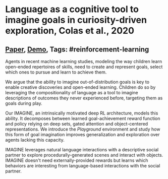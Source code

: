 # Language as a cognitive tool to imagine goals in curiosity-driven exploration, Colas et al., 2020

## [Paper](https://arxiv.org/abs/2002.09253), [Demo](https://sites.google.com/view/imagine-drl), Tags: \#reinforcement-learning

Agents in recent machine learning studies, modeling the way children learn open-ended repertoires of skills, need to create and represent goals, select which ones to pursue and learn to achieve them.

We argue that the ability to imagine out-of-distribution goals is key to enable creative discoveries and open-ended learning. Children do so by leveraging the compositionality of language as a tool to imagine descriptions of outcomes they never experienced before, targeting them as goals during play.

Our IMAGINE, an intrinsically motivated deep RL architecture, models this ability. It decomposes between learned goal-achievement reward function and policy relying on deep sets, gated attention and object-centered representations. We introduce the *Playground* environment and study how this form of goal imagination improves generalization and exploration over agents lacking this capacity.

IMAGINE leverages natural language interactions with a descriptive social partner to explore procedurally-generated scenes and interact with objects. IMAGINE doesn't need externally-provided rewards but learns which behaviors are interesting from language-based interactions with the social partner.
